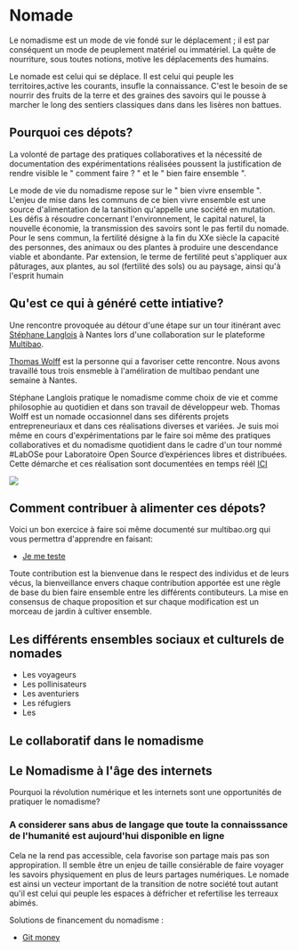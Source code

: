 # Nomade
Le nomadisme est un mode de vie fondé sur le déplacement ; il est par conséquent un mode de peuplement matériel ou immatériel. La quête de nourriture, sous toutes notions, motive les déplacements des humains.

Le nomade est celui qui se déplace. Il est celui qui peuple les territoires,active les courants, insufle la connaissance. C'est le besoin de se nourrir des fruits de la terre et des graines des savoirs qui le pousse à marcher le long des sentiers classiques dans dans les lisères non battues. 


## Pourquoi ces dépots?

La volonté de partage des pratiques collaboratives et la nécessité de documentation des expérimentations réalisées poussent la justification de rendre visible le " comment faire ? " et le " bien faire ensemble ". 

Le mode de vie du nomadisme repose sur le " bien vivre ensemble ". L'enjeu de mise dans les communs de ce bien vivre ensemble est une source d'alimentation de la tansition qu'appelle une société en mutation. Les défis à résoudre concernant l'environnement, le capital naturel, la nouvelle économie, la transmission des savoirs sont le pas fertil du nomade. Pour le sens commun, la fertilité désigne à la fin du XXe siècle la capacité des personnes, des animaux ou des plantes à produire une descendance viable et abondante. Par extension, le terme de fertilité peut s'appliquer aux pâturages, aux plantes, au sol (fertilité des sols) ou au paysage, ainsi qu'à l'esprit humain

## Qu'est ce qui à généré cette intiative?

Une rencontre provoquée au détour d'une étape sur un tour itinérant avec [Stéphane Langlois](http://scopyleft.fr/) à Nantes lors d'une collaboration sur le plateforme [Multibao](http://www.multibao.org/). 

[Thomas Wolff](https://twitter.com/thom_wolff) est la personne qui a favoriser cette rencontre. Nous avons travaillé tous trois ensmeble à l'améliration de multibao pendant une semaine à Nantes. 

Stéphane Langlois pratique le nomadisme comme choix de vie et comme philosophie au quotidien et dans son travail de développeur web.
Thomas Wolff est un nomade occasionnel dans ses diférents projets entrepreneuriaux et dans ces réalisations diverses et variées.
Je suis moi même en cours d'expérimentations par le faire soi même des pratiques collaboratives et du nomadisme quotidient dans le cadre d'un tour nommé #LabOSe pour Laboratoire Open Source d’expériences libres et distribuées. Cette démarche et ces réalisation sont documentées en temps réél [ICI](https://hackpad.com/LabOSe-Laboratoire-Open-Source-dexpriences-libres-et-distribues-SA2B7bDZcbV)

![]({{site.baseurl}}/https://framapic.org/TWrhbGvT7PPu/MNzdKIxgbMiy.jpg)

## Comment contribuer à alimenter ces dépots? 

Voici un bon exercice à faire soi même documenté sur multibao.org qui vous permettra d'apprendre en faisant:

- [Je me teste](http://www.multibao.org/)

Toute contribution est la bienvenue dans le respect des individus et de leurs vécus, la bienveillance envers chaque contribution apportée est une règle de base du bien faire ensemble entre les différents contibuteurs. 
La mise en consensus de chaque proposition et sur chaque modification est un morceau de jardin à cultiver ensemble. 

## Les différents ensembles sociaux et culturels de nomades

- Les voyageurs
- Les pollinisateurs
- Les aventuriers
- Les réfugiers
- Les 

## Le collaboratif dans le nomadisme

## Le Nomadisme à l'âge des internets

Pourquoi la révolution numérique et les internets sont une opportunités de pratiquer le nomadisme? 

### A considerer sans abus de langage que toute la connaisssance de l'humanité est aujourd'hui disponible en ligne
Cela ne la rend pas accessible, cela favorise son partage mais pas son appropiration. Il semble être un enjeu de taille consiérable de faire voyager les savoirs physiquement en plus de leurs partages numériques. Le nomade est ainsi un vecteur important de la transition de notre société tout autant qu'il est celui qui peuple les espaces à défricher et refertilise les terreaux abimés. 


Solutions de financement du nomadisme :

- [Git money](http://gitmoney.io/#services)

